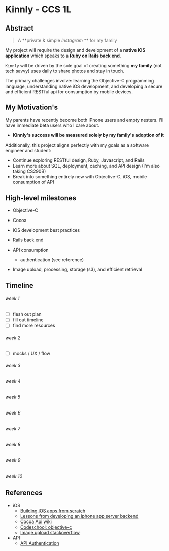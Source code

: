 
Kinnly - CCS 1L
===============

## Abstract
> A **private & simple *Instagram* ** for my family

My project will require the design and development of a **native iOS application** which speaks to a **Ruby on Rails back end**.

`Kinnly` will be driven by the sole goal of creating something **my family** (not tech savvy) uses daily to share photos and stay in touch.

The primary challenges involve: learning the Objective-C programming language, understanding native iOS development, and developing a secure and efficient RESTful api for consumption by mobile devices.


## My Motivation's
My parents have recently become both iPhone users and empty nesters. I'll have immediate beta users who I care about.

- **Kinnly's success will be measured solely by my family's adoption of it**

Additionally, this project aligns perfectly with my goals as a software engineer and student:

- Continue exploring RESTful design, Ruby, Javascript, and Rails
- Learn more about SQL, deployment, caching, and API design (I'm also taking CS290B)
- Break into something entirely new with Objective-C, iOS, mobile consumption of API


## High-level milestones
- Objective-C
- Cocoa
- iOS development best practices

- Rails back end
- API consumption
    - authentication (see reference)
- Image upload, processing, storage (s3), and efficient retrieval

## Timeline
###### week 1
- [ ] flesh out plan
- [ ] fill out timeline
- [ ] find more resources
###### week 2
- [ ] mocks / UX / flow
###### week 3
###### week 4
###### week 5
###### week 6
###### week 7
###### week 8
###### week 9
###### week 10


## References
- iOS
    - [Building iOS apps from scratch](http://designthencode.com/scratch/)
    - [Lessons from developing an iphone app server backend](http://www.slideshare.net/sujee/lessons-from-developing-an-iphone-app-server-backend)
    - [Cocoa Api wiki](http://en.wikipedia.org/wiki/Cocoa_(API))
    - [Codeschool: objective-c](http://www.codeschool.com/courses/try-objective-c)
    - [Image upload stackoverflow](http://stackoverflow.com/questions/8564833/ios-upload-image-and-text-using-http-post)
- API
    - [API Authentication](http://stackoverflow.com/questions/4479802/help-with-ios-authentication-using-user-token-rest-rails-and-keychain)
